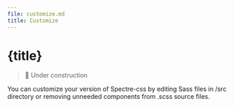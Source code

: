 ```yaml
---
file: customize.md
title: Customize
---
```


<script>
    import {Button} from '$lib'
</script>

# {title}

> 🚧 Under construction

You can customize your version of Spectre-css by editing Sass files in /src
directory or removing unneeded components from .scss source files.
